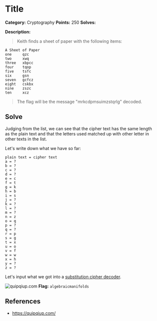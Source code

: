 # Title
**Category:** Cryptography **Points:** 250 **Solves:**

**Description:**
>Keith finds a sheet of paper with the following items:
```
A Sheet of Paper
one	    qzc
two	    xwq
three	xbpcc
four	tqop
five	tsfc
six	    gsn
seven	gcfcz
eight	cskbx
nine	zszc
ten	    xcz
````
>The flag will be the message "mrkcdpmsuimzstqrlg" decoded. 


## Solve
Judging from the list, we can see that the cipher text has the same length as the plain text and that the letters used matched up with other letter in other texts in the list.

Let's write down what we have so far:
```
plain text = cipher text
a = ?
b = ?
c = ?
d = ?
e = c
f = t
g = k
h = b
i = s
j = ?
k = ?
l = ?
m = ?
n = z
o = q
p = ?
q = ?
r = p
s = g
t = x
u = o
v = f
w = w
x = h
y = ?
z = ?
```

Let's input what we got into a [substitution cipher decoder]().

![quipqiup.com]()
**Flag:** `algebraicmanifolds`

## **References**
* https://quipqiup.com/